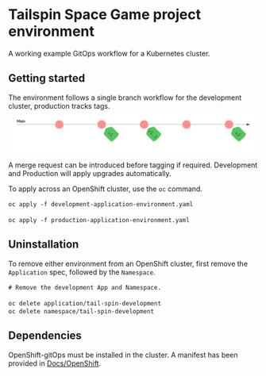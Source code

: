 # Tailspin Space Game project environment

A working example GitOps workflow for a Kubernetes cluster.

## Getting started

The environment follows a single branch workflow for the development cluster, production tracks tags.
![Git workflow](doc/images/gitflow.png)

A merge request can be introduced before tagging if required. Development and Production will apply upgrades automatically.

To apply across an OpenShift cluster, use the `oc` command.

```
oc apply -f development-application-environment.yaml

oc apply -f production-application-environment.yaml
```

## Uninstallation
To remove either environment from an OpenShift cluster, first remove the `Application` spec, followed by the `Namespace`.

```
# Remove the development App and Namespace.

oc delete application/tail-spin-development
oc delete namespace/tail-spin-development
```

## Dependencies
OpenShift-gitOps must be installed in the cluster. A manifest has been provided in [Docs/OpenShift](doc/OpenShift).